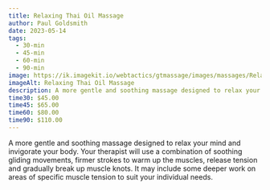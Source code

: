 ```yaml
---
title: Relaxing Thai Oil Massage
author: Paul Goldsmith
date: 2023-05-14
tags:
  - 30-min
  - 45-min
  - 60-min
  - 90-min
image: https://ik.imagekit.io/webtactics/gtmassage/images/massages/Relaxation-or-Swedish-Massage.jpg
imageAlt: Relaxing Thai Oil Massage
description: A more gentle and soothing massage designed to relax your mind and invigorate your body.
time30: $45.00
time45: $65.00
time60: $80.00
time90: $110.00
---
```


A more gentle and soothing massage designed to relax your mind and invigorate your body. Your therapist will use a combination of soothing gliding movements, firmer strokes to warm up the muscles, release tension and gradually break up muscle knots. It may include some deeper work on areas of specific muscle tension to suit your individual needs.